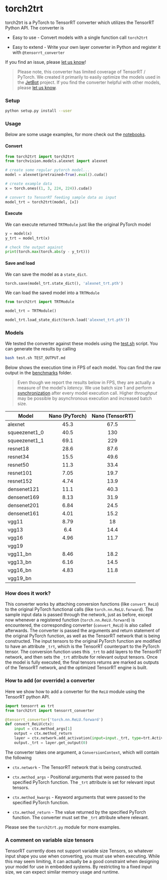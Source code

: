 # torch2trt

torch2trt is a PyTorch to TensorRT converter which utilizes the 
TensorRT Python API.  The converter is

* Easy to use - Convert models with a single function call ``torch2trt``

* Easy to extend - Write your own layer converter in Python and register it with ``@tensorrt_converter``

If you find an issue, please [let us know](../..//issues)!

> Please note, this converter has limited coverage of TensorRT / PyTorch.  We created it primarily
> to easily optimize the models used in the [JetBot](https://github.com/NVIDIA-AI-IOT/jetbot) project.  If you find the converter helpful with other models, please [let us know](../..//issues).

### Setup

```bash
python setup.py install --user
```

### Usage

Below are some usage examples, for more check out the [notebooks](notebooks).

#### Convert

```python
from torch2trt import torch2trt
from torchvision.models.alexnet import alexnet

# create some regular pytorch model...
model = alexnet(pretrained=True).eval().cuda()

# create example data
x = torch.ones((1, 3, 224, 224)).cuda()

# convert to TensorRT feeding sample data as input
model_trt = torch2trt(model, [x])
```

#### Execute

We can execute returned ``TRTModule`` just like the original PyTorch model

```python
y = model(x)
y_trt = model_trt(x)

# check the output against 
print(torch.max(torch.abs(y - y_trt)))
```

#### Save and load

We can save the model as a ``state_dict``.

```python
torch.save(model_trt.state_dict(), 'alexnet_trt.pth')
```

We can load the saved model into a ``TRTModule``

```python
from torch2trt import TRTModule

model_trt = TRTModule()

model_trt.load_state_dict(torch.load('alexnet_trt.pth'))
```

### Models

We tested the converter against these models using the [test.sh](test.sh) script.  You can generate the results by calling

```bash
bash test.sh TEST_OUTPUT.md
```

Below shows the execution time in FPS of each model.  You can find the raw output in the [benchmarks](benchmarks) folder.

> Even though we report the results below in FPS, they are actually a measure of the model's *latency*.  We use batch size 1 and perform [synchronization](https://github.com/NVIDIA-AI-IOT-private/torch2trt/blob/master/torch2trt/test.py#L61) after every model execution call.  Higher *throughput* may be possible by asynchronous execution and increased batch size.


| Model | Nano (PyTorch) | Nano (TensorRT) |
|-------|:--------------:|:---------------:|
| alexnet | 45.3 | 67.5 |
| squeezenet1_0 | 40.5 | 130 |
| squeezenet1_1 | 69.1 | 229 |
| resnet18 | 28.6 | 87.6 |
| resnet34 | 15.5 | 49.6 |
| resnet50 | 11.3 | 33.4 |
| resnet101 | 7.05 | 19.7 |
| resnet152 | 4.74 | 13.9 |
| densenet121 | 11.1 | 40.3 |
| densenet169 | 8.13 | 31.9 |
| densenet201 | 6.84 | 24.5 |
| densenet161 | 4.01 | 15.2 |
| vgg11 | 8.79 | 18 |
| vgg13 | 6.4 | 14.4 |
| vgg16 | 4.96 | 11.7 |
| vgg19 | | |
| vgg11_bn | 8.46 | 18.2 |
| vgg13_bn | 6.16 | 14.5 |
| vgg16_bn | 4.83 | 11.8 |
| vgg19_bn | | |


### How does it work?

This converter works by attaching conversion functions (like ``convert_ReLU``) to the original 
PyTorch functional calls (like ``torch.nn.ReLU.forward``).  The sample input data is passed
through the network, just as before, except now whenever a registered function (``torch.nn.ReLU.forward``)
is encountered, the corresponding converter (``convert_ReLU``) is also called afterwards.  The converter
is passed the arguments and return statement of the original PyTorch function, as well as the TensorRT
network that is being constructed.  The input tensors to the original PyTorch function are modified to
have an attribute ``_trt``, which is the TensorRT counterpart to the PyTorch tensor.  The conversion function
uses this ``_trt`` to add layers to the TensorRT network, and then sets the ``_trt`` attribute for
relevant output tensors.  Once the model is fully executed, the final tensors returns are marked as outputs
of the TensorRT network, and the optimized TensorRT engine is built.

### How to add (or override) a converter

Here we show how to add a converter for the ``ReLU`` module using the TensorRT
python API.

```python
import tensorrt as trt
from torch2trt import tensorrt_converter

@tensorrt_converter('torch.nn.ReLU.forward')
def convert_ReLU(ctx):
    input = ctx.method_args[1]
    output = ctx.method_return
    layer = ctx.network.add_activation(input=input._trt, type=trt.ActivationType.RELU)  
    output._trt = layer.get_output(0)
```

The converter takes one argument, a ``ConversionContext``, which will contain
the following

* ``ctx.network`` - The TensorRT network that is being constructed.

* ``ctx.method_args`` - Positional arguments that were passed to the specified PyTorch function.  The ``_trt`` attribute is set for relevant input tensors.
* ``ctx.method_kwargs`` - Keyword arguments that were passed to the specified PyTorch function.
* ``ctx.method_return`` - The value returned by the specified PyTorch function.  The converter must set the ``_trt`` attribute where relevant.

Please see the ``torch2trt.py`` module for more examples.

### A comment on variable size tensors

TensorRT currently does not support variable size Tensors, so whatever input shape you use when converting, you must use
when executing.  While this may seem
limiting, it can actually be a good constraint when designing your model for use in embedded systems.  By 
restricting to a fixed input size, we can expect similar memory usage and runtime. 
